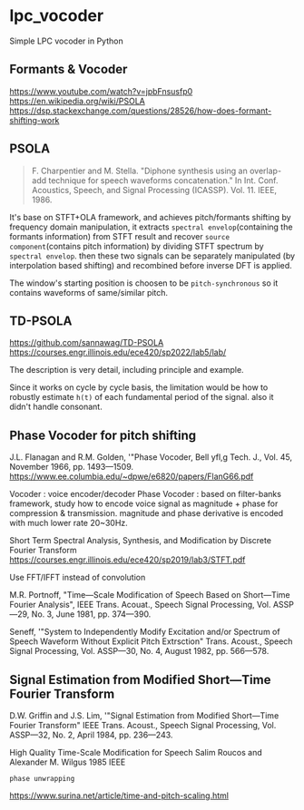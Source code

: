 # lpc_vocoder
Simple LPC vocoder in Python

## Formants & Vocoder
https://www.youtube.com/watch?v=jpbFnsusfp0
https://en.wikipedia.org/wiki/PSOLA
https://dsp.stackexchange.com/questions/28526/how-does-formant-shifting-work


## PSOLA

> F. Charpentier and M. Stella. "Diphone synthesis using an overlap-add technique for speech waveforms concatenation." In Int. Conf. Acoustics, Speech, and Signal Processing (ICASSP). Vol. 11. IEEE, 1986.

It's base on STFT+OLA framework, and achieves pitch/formants shifting by frequency domain manipulation, it extracts `spectral envelop`(containing the formants information) from STFT result and recover `source component`(contains pitch information) by dividing STFT spectrum by `spectral envelop`. then these two signals can be separately manipulated (by interpolation based shifting) and recombined before inverse DFT is applied.

The window's starting position is choosen to be `pitch-synchronous` so it contains waveforms of same/similar pitch.

## TD-PSOLA
https://github.com/sannawag/TD-PSOLA
https://courses.engr.illinois.edu/ece420/sp2022/lab5/lab/

The description is very detail, including principle and example.

Since it works on cycle by cycle basis, the limitation would be how to robustly estimate `h(t)` of each fundamental period of the signal. also it didn't handle consonant.

## Phase Vocoder for pitch shifting

J.L. Flanagan and R.M. Golden, '"Phase Vocoder, Bell yfl,g Tech. J., Vol. 45,
November 1966, pp. 1493—1509.
https://www.ee.columbia.edu/~dpwe/e6820/papers/FlanG66.pdf

Vocoder : voice encoder/decoder
Phase Vocoder : based on filter-banks framework, study how to encode voice signal as magnitude + phase for compression & transmission.
                magnitude and phase derivative is encoded with much lower rate 20~30Hz.

Short Term Spectral Analysis, Synthesis, and Modification by Discrete Fourier Transform
https://courses.engr.illinois.edu/ece420/sp2019/lab3/STFT.pdf

Use FFT/IFFT instead of convolution


M.R. Portnoff, "Time—Scale Modification of Speech Based on Short—Time Fourier Analysis",
IEEE Trans. Acouat., Speech Signal Processing, Vol. ASSP—29, No. 3, June
1981, pp. 374—390.

Seneff, '"System to Independently Modify Excitation and/or Spectrum of Speech Waveform Without Explicit Pitch Extrsction"
Trans. Acoust., Speech Signal Processing,
Vol. ASSP—30, No. 4, August 1982, pp.
566—578.

## Signal Estimation from Modified Short—Time Fourier Transform
D.W. Griffin and J.S. Lim, '"Signal Estimation from Modified Short—Time Fourier Transform"
IEEE Trans. Acoust., Speech Signal Processing, Vol. ASSP—32, No. 2, April
1984, pp. 236—243.




High Quality Time-Scale Modification for Speech
Salim Roucos and Alexander M. Wilgus
1985 IEEE

`phase unwrapping` 

https://www.surina.net/article/time-and-pitch-scaling.html
